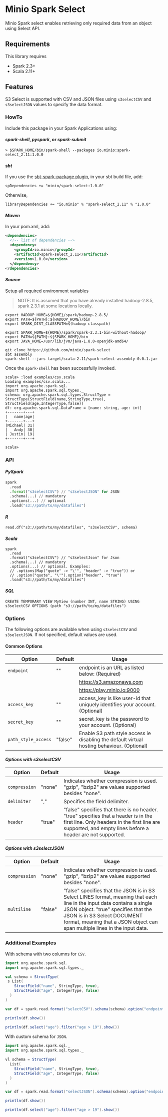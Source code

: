 # Minio Spark Select
Minio Spark select enables retrieving only required data from an object using Select API.

## Requirements
This library requires
- Spark 2.3+
- Scala 2.11+

## Features
S3 Select is supported with CSV and JSON files using `s3selectCSV` and `s3selectJSON` values to specify the data format.

### HowTo
Include this package in your Spark Applications using:

#### *spark-shell*, *pyspark*, or *spark-submit*
```
> $SPARK_HOME/bin/spark-shell --packages io.minio:spark-select_2.11:1.0.0
```

#### *sbt*
If you use the [sbt-spark-package plugin](http://github.com/databricks/sbt-spark-package), in your sbt build file, add:
```
spDependencies += "minio/spark-select:1.0.0"
```
Otherwise,
```
libraryDependencies += "io.minio" % "spark-select_2.11" % "1.0.0"
```

#### *Maven*
In your pom.xml, add:
```xml
<dependencies>
  <!-- list of dependencies -->
  <dependency>
    <groupId>io.minio</groupId>
    <artifactId>spark-select_2.11</artifactId>
    <version>1.0.0</version>
  </dependency>
</dependencies>
```

#### *Source*

Setup all required environment variables
> NOTE: It is assumed that you have already installed hadoop-2.8.5, spark 2.3.1 at some locations locally.
```
export HADOOP_HOME=${HOME}/spark/hadoop-2.8.5/
export PATH=${PATH}:${HADOOP_HOME}/bin
export SPARK_DIST_CLASSPATH=$(hadoop classpath)

export SPARK_HOME=${HOME}/spark/spark-2.3.1-bin-without-hadoop/
export PATH=${PATH}:${SPARK_HOME}/bin
export JAVA_HOME=/usr/lib/jvm/java-1.8.0-openjdk-amd64/

git clone https://github.com/minio/spark-select
sbt assembly
spark-shell --jars target/scala-2.11/spark-select-assembly-0.0.1.jar
```

Once the `spark-shell` has been successfully invoked.
```
scala> :load examples/csv.scala
Loading examples/csv.scala...
import org.apache.spark.sql._
import org.apache.spark.sql.types._
schema: org.apache.spark.sql.types.StructType = StructType(StructField(name,StringType,true), StructField(age,IntegerType,false))
df: org.apache.spark.sql.DataFrame = [name: string, age: int]
+-------+---+
|   name|age|
+-------+---+
|Michael| 31|
|   Andy| 30|
| Justin| 19|
+-------+---+

scala>
```

### API

#### *PySpark*
```py
spark
  .read
  .format("s3selectCSV") // "s3selectJSON" for JSON
  .schema(...) // mandatory
  .options(...) // optional
  .load("s3://path/to/my/datafiles")
```

#### *R*
```
read.df("s3://path/to/my/datafiles", "s3selectCSV", schema)
```

#### *Scala*
```
spark
  .read
  .format("s3selectCSV") // "s3selectJson" for Json
  .schema(...) // mandatory
  .options(...) // optional. Examples:
  // .options(Map("quote" -> "\'", "header" -> "true")) or
  // .option("quote", "\'").option("header", "true")
  .load("s3://path/to/my/datafiles")
```

#### *SQL*
```
CREATE TEMPORARY VIEW MyView (number INT, name STRING) USING s3selectCSV OPTIONS (path "s3://path/to/my/datafiles")
```

### Options
The following options are available when using `s3selectCSV` and `s3selectJSON`. If not specified, default values are used.

#### Common Options
| Option | Default | Usage |
|---|---|---|
| `endpoint` | "" | endpoint is an URL as listed below: (Required)|
| | |https://s3.amazonaws.com |
| | |https://play.minio.io:9000 |
|`access_key`   | ""  |access_key is like user-id that uniquely identifies your account. (Optional)|
|`secret_key`  | "" |secret_key is the password to your account. (Optional)|
|`path_style_access` | "false" |Enable S3 path style access ie disabling the default virtual hosting behaviour. (Optional)|

#### *Options with s3selectCSV*
| Option | Default | Usage |
|---|---|---|
| `compression` | "none" | Indicates whether compression is used. "gzip", "bzip2" are values supported besides "none".
| `delimiter` | "," | Specifies the field delimiter.
| `header` | "true" | "false" specifies that there is no header. "true" specifies that a header is in the first line. Only headers in the first line are supported, and empty lines before a header are not supported.

#### *Options with s3selectJSON*
| Option | Default | Usage |
|---|---|---|
| `compression` | "none" | Indicates whether compression is used. "gzip", "bzip2" are values supported besides "none".
| `multiline` | "false" | "false" specifies that the JSON is in S3 Select LINES format, meaning that each line in the input data contains a single JSON object. "true" specifies that the JSON is in S3 Select DOCUMENT format, meaning that a JSON object can span multiple lines in the input data.

### Additional Examples
With schema with two columns for `CSV`.
```scala
import org.apache.spark.sql._
import org.apache.spark.sql.types._

val schema = StructType(
 s List(
    StructField("name", StringType, true),
    StructField("age", IntegerType, false)
  )
)

var df = spark.read.format("selectCSV").schema(schema).option("endpoint", "http://127.0.0.1:9000").option("access_key", "minio").option("secret_key", "minio123").option("path_style_access", "true").load("s3://sjm-airlines/people.csv")

println(df.show())

println(df.select("age").filter("age > 19").show())
```

With custom schema for `JSON`.
```scala
import org.apache.spark.sql._
import org.apache.spark.sql.types._

vl schema = StructType(
  List(
    StructField("name", StringType, true),
    StructField("age", IntegerType, false)
  )
)

var df = spark.read.format("selectJSON").schema(schema).option("endpoint", "http://127.0.0.1:9000").option("access_key", "minio").option("secret_key", "minio123").option("path_style_access", "true").load("s3://sjm-airlines/people.json")

println(df.show())

println(df.select("age").filter("age > 19").show())
```

